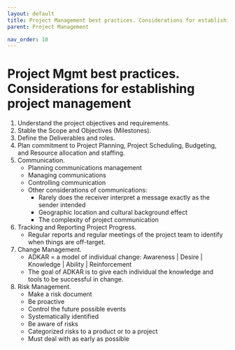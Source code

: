```yaml
---
layout: default
title: Project Management best practices. Considerations for establishing project management
parent: Project Management

nav_order: 10
---
```


# Project Mgmt best practices. Considerations for establishing project management

1. Understand the project objectives and requirements. 
2. Stable the Scope and Objectives (Milestones). 
3. Define the Deliverables and roles. 
4. Plan commitment to Project Planning, Project Scheduling, Budgeting, and Resource allocation and staffing.
5. Communication.
    - Planning communications management 
    - Managing communications 
    - Controlling communication 
    - Other considerations of communications: 
        - Rarely does the receiver interpret a message exactly as the sender intended 
        - Geographic location and cultural background effect 
        - The complexity of project communication 
6. Tracking and Reporting Project Progress. 
    -  Regular reports and regular meetings of the project team to identify when things are off-target. 
7. Change Management. 
    - ADKAR = a model of individual change: Awareness | Desire | Knowledge | Ability | Reinforcement 
    - The goal of ADKAR is to give each individual the knowledge and tools to be successful in change. 
8. Risk Management. 
    - Make a risk document 
    - Be proactive 
    - Control the future possible events 
    - Systematically identified 
    - Be aware of risks 
    - Categorized risks to a product or to a project 
    - Must deal with as early as possible 
